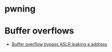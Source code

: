 # pwning


# Buffer overflows

* [Buffer overflow bypass ASLR leaking a address](https://raw.githubusercontent.com/Vsmzin/pwning/main/buffer_overflow/bypass_aslr/overflow_leaking_address.py)
